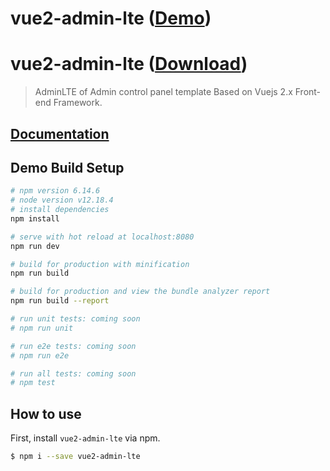  
# vue2-admin-lte ([Demo](https://preview.vuejsadmin.com/item/vue2-admin-lte))
# vue2-admin-lte ([Download](https://vuejsadmin.com/product/vue2-admin-lte/))

> AdminLTE of Admin control panel template Based on Vuejs 2.x Front-end Framework. 

## [Documentation](https://devjin0617.gitbooks.io/vue2-admin-lte-guide/)



## Demo Build Setup

``` bash
# npm version 6.14.6
# node version v12.18.4
# install dependencies
npm install

# serve with hot reload at localhost:8080
npm run dev

# build for production with minification
npm run build

# build for production and view the bundle analyzer report
npm run build --report

# run unit tests: coming soon
# npm run unit

# run e2e tests: coming soon
# npm run e2e

# run all tests: coming soon
# npm test
```

## How to use

First, install `vue2-admin-lte` via npm.

```bash
$ npm i --save vue2-admin-lte
```
